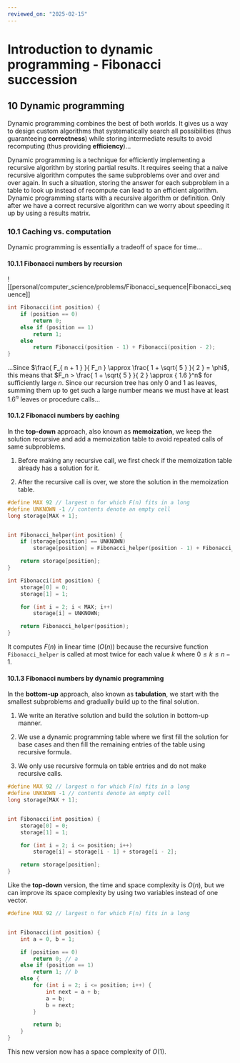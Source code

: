 ```yaml
---
reviewed_on: "2025-02-15"
---
```


# Introduction to dynamic programming - Fibonacci succession

## 10 Dynamic programming

Dynamic programming combines the best of both worlds. It gives us a way to design custom algorithms that systematically search all possibilities (thus guaranteeing **correctness**) while storing intermediate results to avoid recomputing (thus providing **efficiency**)...

Dynamic programming is a technique for efficiently implementing a recursive algorithm by storing partial results. It requires seeing that a naive recursive algorithm computes the same subproblems over and over and over again. In such a situation, storing the answer for each subproblem in a table to look up instead of recompute can lead to an efficient algorithm. Dynamic programming starts with a recursive algorithm or definition. Only after we have a correct recursive algorithm can we worry about speeding it up by using a results matrix.

### 10.1 Caching vs. computation

Dynamic programming is essentially a tradeoff of space for time...

#### 10.1.1 Fibonacci numbers by recursion

![[personal/computer_science/problems/Fibonacci_sequence|Fibonacci_sequence]]

```cpp
int Fibonacci(int position) {
	if (position == 0)
		return 0;
	else if (position == 1)
		return 1;
	else
		return Fibonacci(position - 1) + Fibonacci(position - 2);
}
```

...Since $\frac{ F_{ n + 1 } }{ F_n } \approx \frac{ 1 + \sqrt{ 5 } }{ 2 } = \phi$, this means that $F_n > \frac{ 1 + \sqrt{ 5 } }{ 2 } \approx { 1.6 }^n$ for sufficiently large $n$. Since our recursion tree has only $0$ and $1$ as leaves, summing them up to get such a large number means we must have at least ${ 1.6 }^n$ leaves or procedure calls...

#### 10.1.2 Fibonacci numbers by caching

In the **top-down** approach, also known as **memoization**, we keep the solution recursive and add a memoization table to avoid repeated calls of same subproblems.

1. Before making any recursive call, we first check if the memoization table already has a solution for it.

2. After the recursive call is over, we store the solution in the memoization table.

```cpp
#define MAX 92 // largest n for which F(n) fits in a long
#define UNKNOWN -1 // contents denote an empty cell
long storage[MAX + 1];


int Fibonacci_helper(int position) {
	if (storage[position] == UNKNOWN)
		storage[position] = Fibonacci_helper(position - 1) + Fibonacci_helper(position - 2);

	return storage[position];
}

int Fibonacci(int position) {
	storage[0] = 0;
	storage[1] = 1;

	for (int i = 2; i < MAX; i++)
		storage[i] = UNKNOWN;

	return Fibonacci_helper(position);
}
```

It computes $F(n)$ in linear time ($O(n)$) because the recursive function `Fibonacci_helper` is called at most twice for each value $k$ where $0 \leq k \leq n -1$.

#### 10.1.3 Fibonacci numbers by dynamic programming

In the **bottom-up** approach, also known as **tabulation**, we start with the smallest subproblems and gradually build up to the final solution.

1. We write an iterative solution and build the solution in bottom-up manner.

2. We use a dynamic programming table where we first fill the solution for base cases and then fill the remaining entries of the table using recursive formula.

3. We only use recursive formula on table entries and do not make recursive calls.

```cpp
#define MAX 92 // largest n for which F(n) fits in a long
#define UNKNOWN -1 // contents denote an empty cell
long storage[MAX + 1];


int Fibonacci(int position) {
	storage[0] = 0;
	storage[1] = 1;

	for (int i = 2; i <= position; i++)
		storage[i] = storage[i - 1] + storage[i - 2];

	return storage[position];
}
```

Like the **top-down** version, the time and space complexity is $O(n)$, but we can improve its space complexity by using two variables instead of one vector.

```cpp
#define MAX 92 // largest n for which F(n) fits in a long


int Fibonacci(int position) {
	int a = 0, b = 1;

	if (position == 0)
		return 0; // a
	else if (position == 1)
		return 1; // b
	else {
		for (int i = 2; i <= position; i++) {
			int next = a + b;
			a = b;
			b = next;
		}

		return b;
	}
}
```

This new version now has a space complexity of $O(1)$.
